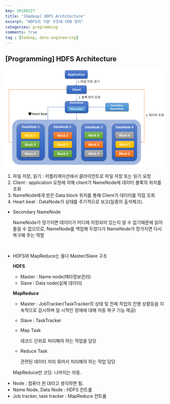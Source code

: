 ```yaml
---
key: 20180227
title: "[Hadoop] HDFS Architecture"
excerpt: "HDFS의 기본 구조에 대해 정리"
categories: programming
comments: true
tag : [hadoop, data engineering]
---
```







## [Programming] HDFS Architecture

![](https://github.com/lovesignal/lovesignal.github.io/blob/master/img/post/Programming/HDFS%20Architecture.png?raw=true)



1. 파일 저장, 읽기 : 어플리케이션에서 클라이언트로 파일 저장 또는 읽기 요청
2. Client : application 요청에 의해 client가 NameNode에 데이터 블록의 위치를 조회 
3. NameNode에게 받은 Data block 위치를 통해 Client가 데이터를 직접 조회
4. Heart beat : DataNode가 상태를 주기적으로 보고(일종의 출석체크).



* Secondary NameNode

  NameNode가 망가지면 데이터가 어디에 저장되어 있는지 알 수 없기때문에 읽어들일 수 없으므로, NameNode를 백업해 두었다가 NameNode가 망가지면 다시 복구해 주는 역할

  ​

* HDFS와 MapReduce는 둘다 Master/Slave 구조

  **HDFS**

  - Master : Name node(메타정보관리)
  - Slave : Data node(실제 데이터)

  **MapReduce**

  - Master : JobTracker(TaskTracker의 상태 및 전체 작업의 진행 상황등을 지속적으로 감시하며 일 시적인 장애에 대해 자동 복구 기능 제공)

  - Slave : TaskTracker

  - Map Task

    레코드 단위로 처리해야 하는 작업을 담당

  - Reduce Task

    관련된 데이터 끼리 묶어서 처리해야 하는 작업 담당

  MapReduce만 코딩. 나머지는 자동.



- Node : 컴퓨터 한 대라고 생각하면 됨.
- Name Node, Data Node : HDFS 컨트롤 
- Job tracker, task tracker : MapReduce 컨트롤





